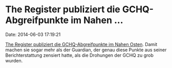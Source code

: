 The Register publiziert die GCHQ-Abgreifpunkte im Nahen \...
============================================================

Date: 2014-06-03 17:19:21

[The Register publiziert die GCHQ-Abgreifpunkte im Nahen
Osten](http://www.theregister.co.uk/2014/06/03/revealed_beyond_top_secret_british_intelligence_middleeast_internet_spy_base/).
Damit machen sie sogar mehr als der Guardian, der genau diese Punkte aus
seiner Berichterstattung zensiert hatte, als die Drohungen der GCHQ zu
grob wurden.
